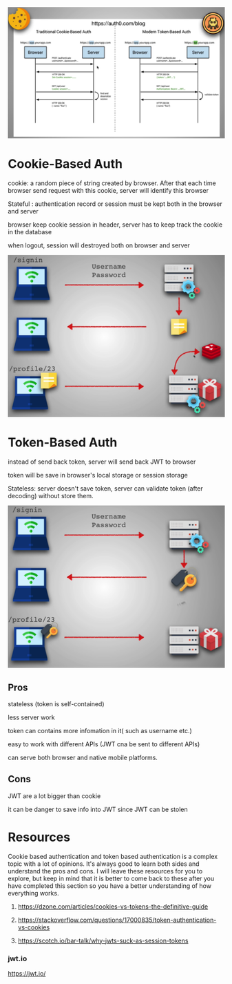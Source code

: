 <img src="Cookies vs Tokens.assets/Screen Shot 2021-09-13 at 6.43.35 PM.png" alt="Screen Shot 2021-09-13 at 6.43.35 PM" style="zoom:50%;" />

# Cookie-Based Auth

cookie: a random piece of string created by browser. After that each time browser send request with this cookie, server will identify this browser

Stateful : authentication record or session must be kept both in the browser and server

browser keep cookie session in header, server has to keep track the cookie in the database

when logout, session will destroyed both on browser and server

<img src="Cookies vs Tokens.assets/Screen Shot 2021-09-15 at 4.29.15 PM.png" alt="Screen Shot 2021-09-15 at 4.29.15 PM" style="zoom:50%;" />

# Token-Based Auth

instead of send back token, server will send back JWT to browser

token will be save in browser's local storage or session storage

Stateless: server doesn't save token, server can validate token (after decoding) without store them. 

<img src="Cookies vs Tokens.assets/Screen Shot 2021-09-15 at 4.28.09 PM.png" alt="Screen Shot 2021-09-15 at 4.28.09 PM" style="zoom:50%;" />

## Pros

stateless (token is self-contained)

 less server work

token can contains more infomation in it( such as username etc.)

easy to work with different APIs (JWT cna be sent to different APIs)

can serve both browser and native mobile platforms.

## Cons

JWT are a lot bigger than cookie

it can be danger to save info into JWT since JWT can be stolen

# Resources

Cookie based authentication and token based authentication is a complex topic with a lot of opinions. It's always good to learn both sides and understand the pros and cons. I will leave these resources for you to explore, but keep in mind that it is better to come back to these after you have completed this section so you have a better understanding of how everything works. 

1. https://dzone.com/articles/cookies-vs-tokens-the-definitive-guide

2. https://stackoverflow.com/questions/17000835/token-authentication-vs-cookies

3. https://scotch.io/bar-talk/why-jwts-suck-as-session-tokens

### jwt.io

https://jwt.io/
